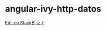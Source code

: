 # angular-ivy-http-datos

[Edit on StackBlitz ⚡️](https://stackblitz.com/edit/angular-ivy-http-datos)